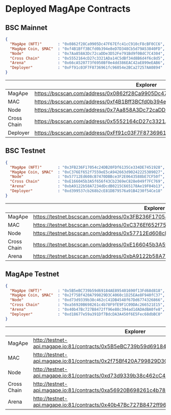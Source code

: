 # Deployed MagApe Contracts


## BSC Mainnet


```json
{
  "MagApe (NFT)"       : "0x0862f28Ca9905Dc47F67Efc41cC910cF8cBF0CC6",
  "MagApe Coin, $MAC"  : "0xf4B1Bff3BCfd0b394e8eD7D348Cb5d79A53840FD",
  "Node"               : "0x7Aa858A3Dc72caDDe3D52Fe791Bd9f0BdC7C4304",
  "Cross Chain"        : "0x5552164cD27c3321ADa14C5dBf34d8B6d4f6c8d5",
  "Arena"              : "0x66cA520773f6950Bf0e4dd386EAC42aE899eEAB6",
  "Deployer"           : "0xFf91c03F7F8736961fc96054e2BCa27257AA0894"
}
```
|  | Explorer |
| --- | --- |
| MagApe | https://bscscan.com/address/0x0862f28Ca9905Dc47F67Efc41cC910cF8cBF0CC6#code |
| MAC | https://bscscan.com/address/0xf4B1Bff3BCfd0b394e8eD7D348Cb5d79A53840FD#code |
| Node | https://bscscan.com/address/0x7Aa858A3Dc72caDDe3D52Fe791Bd9f0BdC7C4304#code |
| Cross Chain | https://bscscan.com/address/0x5552164cD27c3321ADa14C5dBf34d8B6d4f6c8d5#code |
| Deployer | https://bscscan.com/address/0xFf91c03F7F8736961fc96054e2BCa27257AA0894#code |

## BSC Testnet


```json
{
  "MagApe (NFT)"       : "0x3FB236F17054c24DB20FDf6135Ce334DE7451928",
  "MagApe Coin, $MAC"  : "0xC376Ef652f7559eE5cA942663d90242225309027",
  "Node"               : "0x57712Ed608cB7470DBBce3F2E0643588bE7CF50f",
  "Cross Chain"        : "0xE166045b3A5f656f43Cb2369eC828e049f7FC769",  
  "Arena"              : "0xbA9122b58A7234dDcdB0215C665178Ae19F04b13",
  "Deployer"           : "0xd399537cb268b2cE81DB79576a91B4230f54Ce18"
}
```
|  | Explorer |
| --- | --- |
| MagApe | https://testnet.bscscan.com/address/0x3FB236F17054c24DB20FDf6135Ce334DE7451928#code |
| MAC | https://testnet.bscscan.com/address/0xC376Ef652f7559eE5cA942663d90242225309027#code |
| Node | https://testnet.bscscan.com/address/0x57712Ed608cB7470DBBce3F2E0643588bE7CF50f#code |
| Cross Chain | https://testnet.bscscan.com/address/0xE166045b3A5f656f43Cb2369eC828e049f7FC769#code |
| Arena | https://testnet.bscscan.com/address/0xbA9122b58A7234dDcdB0215C665178Ae19F04b13#code |


## MagApe Testnet


```json
{
  "MagApe (NFT)"       : "0x5B5eBC739b59d69184AE895401690f13Fd68d818",
  "MagApe Coin, $MAC"  : "0x2f75Bf420A799829D3C4060c1D25EAe8F940fC37",
  "Node"               : "0xd73d9339b38c462cC41DB4548f67Dd6774326866",
  "Cross Chain"        : "0xa56920B698261c4b78F9fE9F1C09DAc266521E15",
  "Arena"              : "0x40b47Bc727B8472ff96e88c394ad1dADAdBA0fe8",
  "Deployer"           : "0xd18677e59a391Df7BdcDA3A450f6E5Fec68dbBC0"
}
```
|  | Explorer |
| --- | --- |
| MagApe | http://testnet-api.magape.io:81/contracts/0x5B5eBC739b59d69184AE895401690f13Fd68d818 |
| MAC | http://testnet-api.magape.io:81/contracts/0x2f75Bf420A799829D3C4060c1D25EAe8F940fC37 |
| Node | http://testnet-api.magape.io:81/contracts/0xd73d9339b38c462cC41DB4548f67Dd6774326866 |
| Cross Chain | http://testnet-api.magape.io:81/contracts/0xa56920B698261c4b78F9fE9F1C09DAc266521E15 |
| Arena | http://testnet-api.magape.io:81/contracts/0x40b47Bc727B8472ff96e88c394ad1dADAdBA0fe8 |



